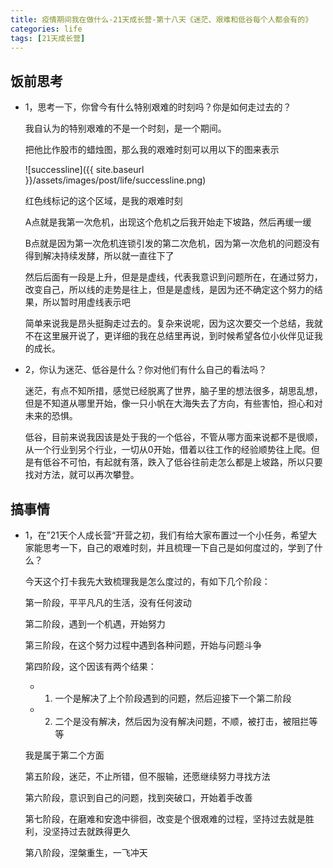 ```yaml
---
title: 疫情期间我在做什么-21天成长营-第十八天《迷茫、艰难和低谷每个人都会有的》
categories: life
tags: [21天成长营]
---
```



## 饭前思考

- 1，思考一下，你曾今有什么特别艰难的时刻吗？你是如何走过去的？
    
    我自认为的特别艰难的不是一个时刻，是一个期间。

    把他比作股市的蜡烛图，那么我的艰难时刻可以用以下的图来表示

    ![successline]({{ site.baseurl }}/assets/images/post/life/successline.png)

    红色线标记的这个区域，是我的艰难时刻

    A点就是我第一次危机，出现这个危机之后我开始走下坡路，然后再缓一缓

    B点就是因为第一次危机连锁引发的第二次危机，因为第一次危机的问题没有得到解决持续发酵，所以就一直往下了

    然后后面有一段是上升，但是是虚线，代表我意识到问题所在，在通过努力，改变自己，所以线的走势是往上，但是是虚线，是因为还不确定这个努力的结果，所以暂时用虚线表示吧

    简单来说我是昂头挺胸走过去的。复杂来说呢，因为这次要交一个总结，我就不在这里展开说了，更详细的我在总结里再说，到时候希望各位小伙伴见证我的成长。


- 2，你认为迷茫、低谷是什么？你对他们有什么自己的看法吗？

    迷茫，有点不知所措，感觉已经脱离了世界，脑子里的想法很多，胡思乱想，但是不知道从哪里开始，像一只小帆在大海失去了方向，有些害怕，担心和对未来的恐惧。

    低谷，目前来说我因该是处于我的一个低谷，不管从哪方面来说都不是很顺，从一个行业到另个行业，一切从0开始，借着以往工作的经验顺势往上爬。但是有低谷不可怕，有起就有落，跌入了低谷往前走怎么都是上坡路，所以只要找对方法，就可以再次攀登。


## 搞事情

- 1，在”21天个人成长营“开营之初，我们有给大家布置过一个小任务，希望大家能思考一下，自己的艰难时刻，并且梳理一下自己是如何度过的，学到了什么？

    今天这个打卡我先大致梳理我是怎么度过的，有如下几个阶段：

    第一阶段，平平凡凡的生活，没有任何波动

    第二阶段，遇到一个机遇，开始努力

    第三阶段，在这个努力过程中遇到各种问题，开始与问题斗争

    第四阶段，这个因该有两个结果：
	    
    - 1) 一个是解决了上个阶段遇到的问题，然后迎接下一个第二阶段
    
    - 2) 二个是没有解决，然后因为没有解决问题，不顺，被打击，被阻拦等等
	    
    我是属于第二个方面
    
    第五阶段，迷茫，不止所错，但不服输，还愿继续努力寻找方法
    
    第六阶段，意识到自己的问题，找到突破口，开始着手改善
    
    第七阶段，在磨难和安逸中徘徊，改变是个很艰难的过程，坚持过去就是胜利，没坚持过去就跌得更久  
    
    第八阶段，涅槃重生，一飞冲天
